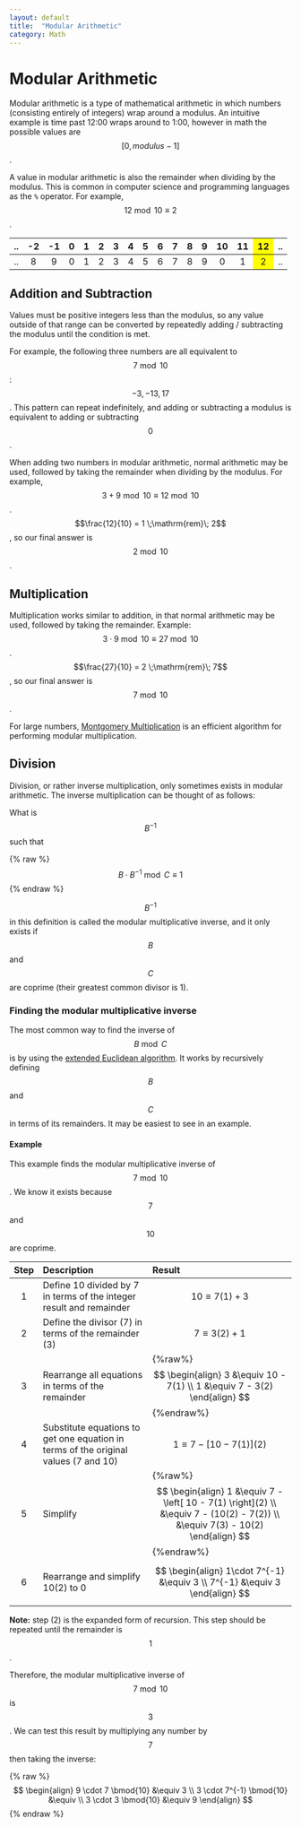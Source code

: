 ```yaml
---
layout: default
title:  "Modular Arithmetic"
category: Math
---
```

<script src="https://cdn.mathjax.org/mathjax/latest/MathJax.js?config=TeX-AMS-MML_HTMLorMML" type="text/javascript"></script>

# Modular Arithmetic
Modular arithmetic is a type of mathematical arithmetic in which numbers
(consisting entirely of integers) wrap around a modulus. An intuitive
example is time past 12:00 wraps around to 1:00, however in math the
possible values are $$ \left[0, modulus-1 \right]$$.

A value in modular arithmetic is also the remainder when dividing by the
modulus. This is common in computer science and programming languages
as the `%` operator. For example, $$12 \bmod{10} \equiv 2$$.

<table>
  <thead>
    <tr>
      <th style="text-align: center">..</th>
      <th style="text-align: center">-2</th>
      <th style="text-align: center">-1</th>
      <th style="text-align: center">0</th>
      <th style="text-align: center">1</th>
      <th style="text-align: center">2</th>
      <th style="text-align: center">3</th>
      <th style="text-align: center">4</th>
      <th style="text-align: center">5</th>
      <th style="text-align: center">6</th>
      <th style="text-align: center">7</th>
      <th style="text-align: center">8</th>
      <th style="text-align: center">9</th>
      <th style="text-align: center">10</th>
      <th style="text-align: center">11</th>
      <th style="text-align: center; background-color: yellow;">12</th>
      <th>..</th>
    </tr>
  </thead>
  <tbody>
    <tr>
      <td style="text-align: center">..</td>
      <td style="text-align: center">8</td>
      <td style="text-align: center">9</td>
      <td style="text-align: center">0</td>
      <td style="text-align: center">1</td>
      <td style="text-align: center">2</td>
      <td style="text-align: center">3</td>
      <td style="text-align: center">4</td>
      <td style="text-align: center">5</td>
      <td style="text-align: center">6</td>
      <td style="text-align: center">7</td>
      <td style="text-align: center">8</td>
      <td style="text-align: center">9</td>
      <td style="text-align: center">0</td>
      <td style="text-align: center">1</td>
      <td style="text-align: center; background-color: yellow;">2</td>
      <td>..</td>
    </tr>
  </tbody>
</table>


## Addition and Subtraction
Values must be positive integers less than the modulus, so any value
outside of that range can be converted by repeatedly adding / subtracting
the modulus until the condition is met.

For example, the following three numbers are all equivalent to $$7
\bmod{10}$$: $$-3, -13, 17$$.  This pattern can repeat indefinitely, and
adding or subtracting a modulus is equivalent to adding or subtracting
$$0$$.

When adding two numbers in modular arithmetic, normal arithmetic may
be used, followed by taking the remainder when dividing by the modulus.
For example, $$3 + 9 \bmod{10} \equiv 12 \bmod{10}$$. $$\frac{12}{10} =
1 \;\mathrm{rem}\; 2$$, so our final answer is $$2 \bmod{10}$$.

## Multiplication
Multiplication works similar to addition, in that normal arithmetic may
be used, followed by taking the remainder. Example: $$3 \cdot 9 \bmod{10}
\equiv 27 \bmod{10}$$. $$\frac{27}{10} = 2 \;\mathrm{rem}\; 7$$, so our final answer
is $$7 \bmod{10}$$.

For large numbers, [Montgomery Multiplication](https://en.wikipedia.org/wiki/Montgomery_modular_multiplication)
is an efficient algorithm for performing modular multiplication.

## Division
Division, or rather inverse multiplication, only sometimes exists in
modular arithmetic. The inverse multiplication can be thought of as
follows:

What is $$B^{-1}$$ such that

{% raw %}
$$ B \cdot B^{-1} \bmod{C} \equiv 1 $$
{% endraw %}

$$B^{-1}$$ in this definition is called the modular multiplicative inverse,
and it only exists if $$B$$ and $$C$$ are coprime (their greatest common
divisor is 1).

### Finding the modular multiplicative inverse
The most common way to find the inverse of
$$B \bmod{C}$$ is by using the [extended Euclidean
algorithm](https://en.wikipedia.org/wiki/Extended_Euclidean_algorithm). It
works by recursively defining $$B$$ and $$C$$ in terms of its
remainders. It may be easiest to see in an example.

#### Example
This example finds the modular multiplicative inverse of $$7 \bmod{10}$$. We know
it exists because $$7$$ and $$10$$ are coprime.

| Step | Description | Result |
|:----:|:----------- |:------ |
| 1    | Define 10 divided by 7 in terms of the integer result and remainder | $$10 \equiv 7(1) + 3$$ |
| 2    | Define the divisor (7) in terms of the remainder (3) | $$7 \equiv 3(2) + 1$$ |
| 3    | Rearrange all equations in terms of the remainder | {%raw%} $$ \begin{align} 3 &\equiv 10 - 7(1) \\ 1 &\equiv 7 - 3(2) \end{align} $$ {%endraw%} |
| 4    | Substitute equations to get one equation in terms of the original values (7 and 10) | $$ 1 \equiv 7 - \left[ 10 - 7(1) \right](2) $$ |
| 5    | Simplify | {%raw%} $$ \begin{align} 1 &\equiv 7 - \left[ 10 - 7(1) \right](2) \\ &\equiv 7 - (10(2) - 7(2)) \\ &\equiv 7(3) - 10(2) \end{align} $$ {%endraw%} |
| 6    | Rearrange and simplify 10(2) to 0 | $$ \begin{align} 1\cdot 7^{-1} &\equiv 3 \\ 7^{-1} &\equiv 3 \end{align} $$ |

**Note:** step (2) is the expanded form of recursion. This step should be repeated until the remainder is $$1$$.

Therefore, the modular multiplicative inverse of $$7 \bmod{10}$$ is
$$3$$. We can test this result by multiplying any number by $$7$$ then
taking the inverse:

{% raw %}
$$
\begin{align}
9 \cdot 7 \bmod{10} &\equiv 3 \\
3 \cdot 7^{-1} \bmod{10} &\equiv \\
3 \cdot 3 \bmod{10} &\equiv 9
\end{align}
$$
{% endraw %}
